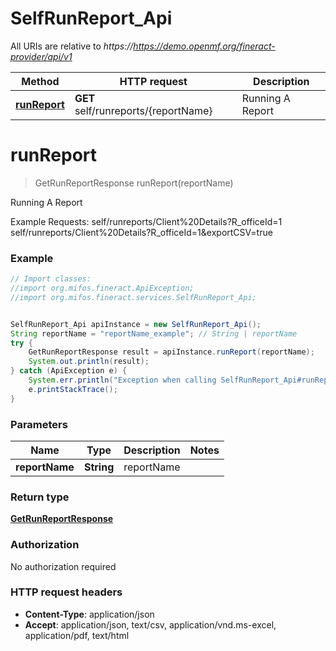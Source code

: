# SelfRunReport_Api

All URIs are relative to *https://https://demo.openmf.org/fineract-provider/api/v1*

Method | HTTP request | Description
------------- | ------------- | -------------
[**runReport**](SelfRunReport_Api.md#runReport) | **GET** self/runreports/{reportName} | Running A Report


<a name="runReport"></a>
# **runReport**
> GetRunReportResponse runReport(reportName)

Running A Report

Example Requests:   self/runreports/Client%20Details?R_officeId&#x3D;1   self/runreports/Client%20Details?R_officeId&#x3D;1&amp;exportCSV&#x3D;true

### Example
```java
// Import classes:
//import org.mifos.fineract.ApiException;
//import org.mifos.fineract.services.SelfRunReport_Api;


SelfRunReport_Api apiInstance = new SelfRunReport_Api();
String reportName = "reportName_example"; // String | reportName
try {
    GetRunReportResponse result = apiInstance.runReport(reportName);
    System.out.println(result);
} catch (ApiException e) {
    System.err.println("Exception when calling SelfRunReport_Api#runReport");
    e.printStackTrace();
}
```

### Parameters

Name | Type | Description  | Notes
------------- | ------------- | ------------- | -------------
 **reportName** | **String**| reportName |

### Return type

[**GetRunReportResponse**](GetRunReportResponse.md)

### Authorization

No authorization required

### HTTP request headers

 - **Content-Type**: application/json
 - **Accept**: application/json, text/csv, application/vnd.ms-excel, application/pdf, text/html

